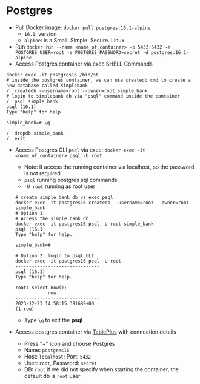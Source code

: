 # Postgres

- Pull Docker image: `docker pull postgres:16.1-alpine`
  - `16.1`: version
  - `alpine`: is a Small. Simple. Secure. Linux
- Run `docker run --name <name_of_container> -p 5432:5432 -e POSTGRES_USER=root -e POSTGRES_PASSWORD=secret -d postgres:16.1-alpine`
- Access Postgres container via exec SHELL Commands

```Shell
docker exec -it postgres16 /bin/sh
# inside the postgres container, we can use createdb cmd to create a new database called simplebank
/  createdb --username=root --owner=root simple_bank
# login to simplebank db via "psql" command inside the container
/  psql simple_bank
psql (16.1)
Type "help" for help.

simple_bank=# \q

/  dropdb simple_bank
/  exit

```

- Access Postgres CLI `psql` via exec: `docker exec -it <name_of_container> psql -U root`

  - Note: if access the running container via localhost, so the password is not required
  - `psql` running postgres sql commands
  - `-U root` running as root user

  ```shell
  # create simple_bank db vs exec psql
  docker exec -it postgres16 createdb --username=root --owner=root simple_bank
  # Option 1:
  # Access the simple_bank db
  docker exec -it postgres16 psql -U root simple_bank
  psql (16.1)
  Type "help" for help.

  simple_bank=#

  # Option 2: login to psql CLI
  docker exec -it postgres16 psql -U root
  -------------------------------
  psql (16.1)
  Type "help" for help.

  root: select now();
              now
  -------------------------------
  2023-12-23 14:58:15.391689+00
  (1 row)
  ```

  - Type `\q` to exit the **psql**

- Access postgres container via [TablePlus](https://tableplus.com/) with connection details
  - Press "+" icon and choose Postgres
  - Name: `postgres16`
  - Host: `localhost`; Port: `5432`
  - User: `root`, Password: `secret`
  - DB: `root` if we did not specify when starting the container, the default db is `root` user
